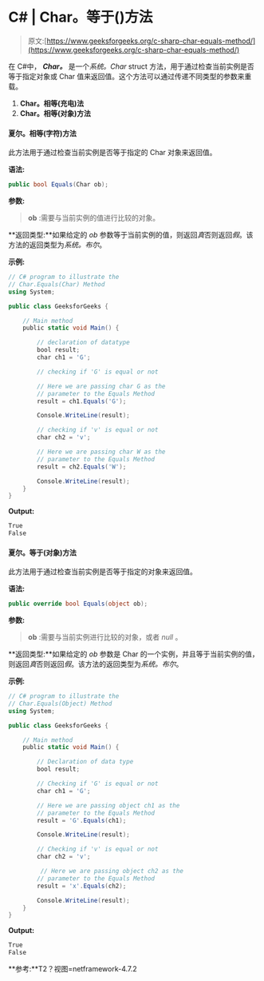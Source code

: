 # C# | Char。等于()方法

> 原文:[https://www.geeksforgeeks.org/c-sharp-char-equals-method/](https://www.geeksforgeeks.org/c-sharp-char-equals-method/)

在 C#中， ***Char。*** 是一个*系统。Char* struct 方法，用于通过检查当前实例是否等于指定对象或 Char 值来返回值。这个方法可以通过传递不同类型的参数来重载。

1.  **Char。相等(充电)法**
2.  **Char。相等(对象)方法**

#### 夏尔。相等(字符)方法

此方法用于通过检查当前实例是否等于指定的 Char 对象来返回值。

**语法:**

```cs
public bool Equals(Char ob);
```

**参数:**

> **ob** :需要与当前实例的值进行比较的对象。

**返回类型:**如果给定的 *ob* 参数等于当前实例的值，则返回*真*否则返回*假*。该方法的返回类型为*系统。布尔*。

**示例:**

```cs
// C# program to illustrate the
// Char.Equals(Char) Method
using System;

public class GeeksforGeeks {

    // Main method
    public static void Main() {

        // declaration of datatype
        bool result;
        char ch1 = 'G';

        // checking if 'G' is equal or not

        // Here we are passing char G as the
        // parameter to the Equals Method
        result = ch1.Equals('G');

        Console.WriteLine(result);    

        // checking if 'v' is equal or not
        char ch2 = 'v';

        // Here we are passing char W as the
        // parameter to the Equals Method
        result = ch2.Equals('W');

        Console.WriteLine(result);        
    }
}
```

**Output:**

```cs
True
False

```

#### 夏尔。等于(对象)方法

此方法用于通过检查当前实例是否等于指定的对象来返回值。

**语法:**

```cs
public override bool Equals(object ob);
```

**参数:**

> **ob** :需要与当前实例进行比较的对象，或者 *null* 。

**返回类型:**如果给定的 *ob* 参数是 Char 的一个实例，并且等于当前实例的值，则返回*真*否则返回*假*。该方法的返回类型为*系统。布尔*。

**示例:**

```cs
// C# program to illustrate the
// Char.Equals(Object) Method
using System;

public class GeeksforGeeks {

    // Main method
    public static void Main() {

        // Declaration of data type
        bool result;

        // Checking if 'G' is equal or not
        char ch1 = 'G';

        // Here we are passing object ch1 as the
        // parameter to the Equals Method
        result = 'G'.Equals(ch1);

        Console.WriteLine(result);  

        // Checking if 'v' is equal or not
        char ch2 = 'v';

         // Here we are passing object ch2 as the
        // parameter to the Equals Method
        result = 'x'.Equals(ch2);

        Console.WriteLine(result);
    }
}
```

**Output:**

```cs
True
False

```

**参考:**T2？视图=netframework-4.7.2